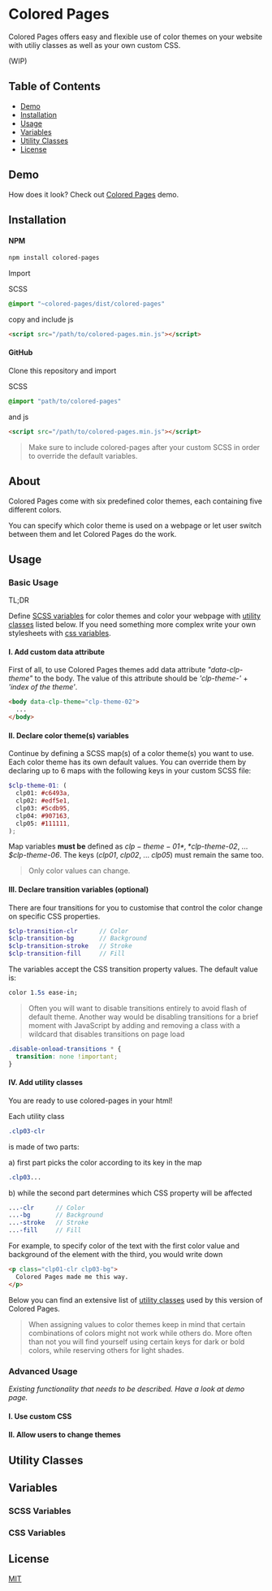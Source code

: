 # Colored Pages

Colored Pages offers easy and flexible use of color themes on your website with utiliy classes as well as your own custom CSS.

(WIP)

## Table of Contents
* [Demo](#demo)  
* [Installation](#installation)  
* [Usage](#usage)  
* [Variables](#variables)  
* [Utility Classes](#utility-classes)
* [License](#license)  

## Demo

How does it look? Check out [Colored Pages](https://3tw.github.io/colored-pages/) demo.

## Installation

#### NPM
```bash
npm install colored-pages
```

Import 

SCSS
```scss
@import "~colored-pages/dist/colored-pages"
```

copy and include js
```html
<script src="/path/to/colored-pages.min.js"></script>
```

#### GitHub
Clone this repository and import

SCSS
```scss
@import "path/to/colored-pages"
```

and js
```html
<script src="/path/to/colored-pages.min.js"></script>
```

> Make sure to include colored-pages after your custom SCSS in order to override the default variables.

## About
Colored Pages come with six predefined color themes, each containing five different colors.

You can specify which color theme is used on a webpage or let user switch between them and let Colored Pages do the work.

## Usage

### Basic Usage

TL;DR

Define [SCSS variables](#scss-variables) for color themes and color your webpage with [utility classes](#utility-classes) listed below. If you need something more complex write your own stylesheets with [css variables](#css-variables).

#### I. Add custom data attribute

First of all, to use Colored Pages themes add data attribute *"data-clp-theme"* to the body. The value of this attribute should be *'clp-theme-'* + *'index of the theme'*.

```html
<body data-clp-theme="clp-theme-02"> 
  ...
</body>
```

#### II. Declare color theme(s) variables

Continue by defining a SCSS map(s) of a color theme(s) you want to use. Each color theme has its own default values. You can override them by declaring up to 6 maps with the following keys in your custom SCSS file:

```scss
$clp-theme-01: (
  clp01: #c6493a,
  clp02: #edf5e1,
  clp03: #5cdb95,
  clp04: #907163,
  clp05: #111111,
);
```

Map variables **must be** defined as
*$clp-theme-01*, *$clp-theme-02*, ... *$clp-theme-06*. 
The keys (*clp01*, *clp02*, ... *clp05*) must remain the same too. 

> Only color values can change.

#### III. Declare transition variables (optional)

There are four transitions for you to customise that control the color change on specific CSS properties.

```scss
$clp-transition-clr      // Color
$clp-transition-bg       // Background
$clp-transition-stroke   // Stroke
$clp-transition-fill     // Fill
```

The variables accept the CSS transition property values. The default value is:

```css
color 1.5s ease-in;
```

> Often you will want to disable transitions entirely to avoid flash of default theme. Another way would be disabling transitions for a brief moment with JavaScript by adding and removing a class with a wildcard that disables transitions on page load

```css
.disable-onload-transitions * {
  transition: none !important;
}
```

#### IV. Add utility classes

You are ready to use colored-pages in your html!

Each utility class 

```scss
.clp03-clr
```

is made of two parts:

a) first part picks the color according to its key in the map
```scss
.clp03...
```
b) while the second part determines which CSS property will be affected
```scss
...-clr      // Color
...-bg       // Background
...-stroke   // Stroke
...-fill     // Fill
```

For example, to specify color of the text with the first color value and background of the element with the third, you would write down
```html
<p class="clp01-clr clp03-bg"> 
  Colored Pages made me this way. 
</p>
```

Below you can find an extensive list of [utility classes](#utility-classes) used by this version of Colored Pages.

> When assigning values to color themes keep in mind that certain combinations of colors might not  work while others do. More often than not you will find yourself using certain keys for dark or bold colors, while reserving others for light shades.

### Advanced Usage

*Existing functionality that needs to be described. Have a look at demo page.*

#### I. Use custom CSS

#### II. Allow users to change themes

## Utility Classes

## Variables

### SCSS Variables

### CSS Variables


## License
[MIT](https://choosealicense.com/licenses/mit/)